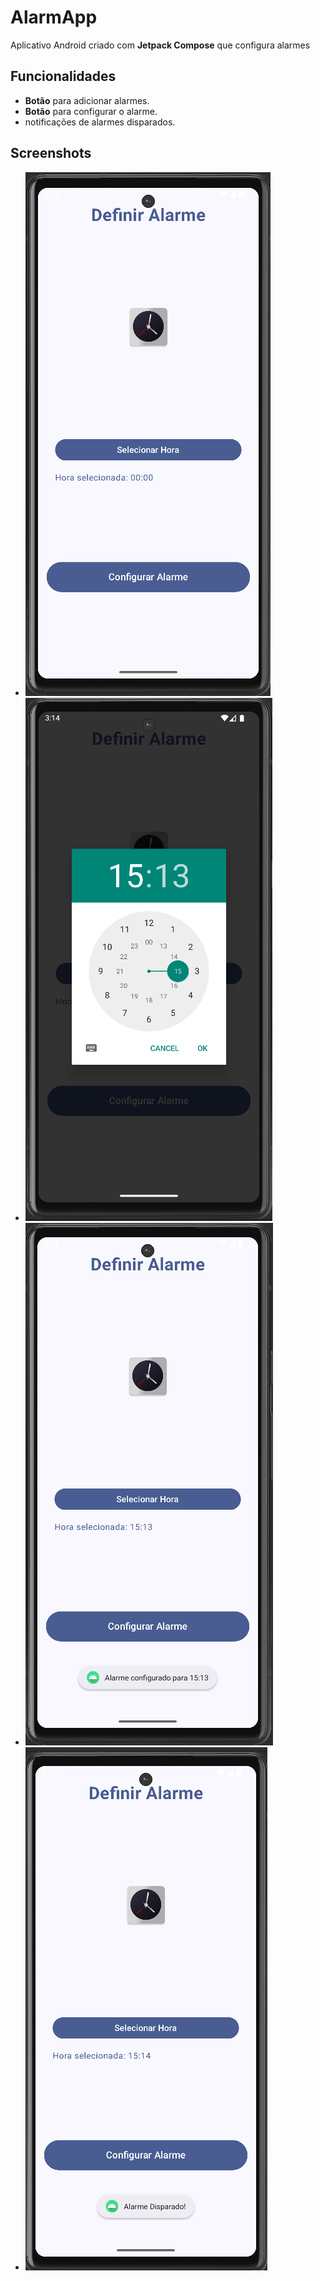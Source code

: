 # AlarmApp

Aplicativo Android criado com **Jetpack Compose** que configura alarmes

## Funcionalidades

- **Botão** para adicionar alarmes.
- **Botão** para configurar o alarme.
- notificações de alarmes disparados.

## Screenshots

- ![Imagem 1](telainicial.png)
- ![Imagem 2](selecionarhora.png)
- ![Imagem 3](configurar.png)
- ![Imagem 3](alarme%20disparado.png)
